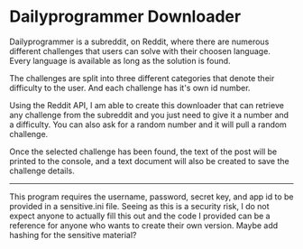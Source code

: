 # Dailyprogrammer Downloader

Dailyprogrammer is a subreddit, on Reddit, where there are numerous different challenges that users can solve with their choosen language. Every language is available as long as the solution is found.

The challenges are split into three different categories that denote their difficulty to the user. And each challenge has it's own id number.

Using the Reddit API, I am able to create this downloader that can retrieve any challenge from the subreddit and you just need to give it a number and a difficulty. You can also ask for a random number and it will pull a random challenge.

Once the selected challenge has been found, the text of the post will be printed to the console, and a text document will also be created to save the challenge details.

---
This program requires the username, password, secret key, and app id to be provided in a sensitive.ini file. Seeing as this is a security risk, I do not expect anyone to actually fill this out and the code I provided can be a reference for anyone who wants to create their own version. Maybe add hashing for the sensitive material?